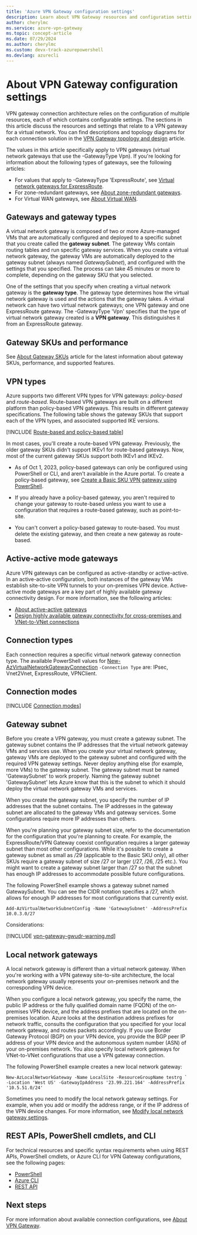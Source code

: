 ```yaml
---
title: 'Azure VPN Gateway configuration settings'
description: Learn about VPN Gateway resources and configuration settings.
author: cherylmc
ms.service: azure-vpn-gateway
ms.topic: concept-article
ms.date: 07/29/2024
ms.author: cherylmc 
ms.custom: devx-track-azurepowershell
ms.devlang: azurecli
---
```

# About VPN Gateway configuration settings

VPN gateway connection architecture relies on the configuration of multiple resources, each of which contains configurable settings. The sections in this article discuss the resources and settings that relate to a VPN gateway for a virtual network. You can find descriptions and topology diagrams for each connection solution in the [VPN Gateway topology and design](design.md) article.

The values in this article specifically apply to VPN gateways (virtual network gateways that use the -GatewayType Vpn). If you're looking for information about the following types of gateways, see the following articles:

* For values that apply to -GatewayType 'ExpressRoute', see [Virtual network gateways for ExpressRoute](../expressroute/expressroute-about-virtual-network-gateways.md).
* For zone-redundant gateways, see [About zone-redundant gateways](about-zone-redundant-vnet-gateways.md).
* For Virtual WAN gateways, see [About Virtual WAN](../virtual-wan/virtual-wan-about.md).

## <a name="gwtype"></a>Gateways and gateway types

A virtual network gateway is composed of two or more Azure-managed VMs that are automatically configured and deployed to a specific subnet that you create called the **gateway subnet**. The gateway VMs contain routing tables and run specific gateway services. When you create a virtual network gateway, the gateway VMs are automatically deployed to the gateway subnet (always named *GatewaySubnet*), and configured with the settings that you specified. The process can take 45 minutes or more to complete, depending on the gateway SKU that you selected.

One of the settings that you specify when creating a virtual network gateway is the **gateway type**. The gateway type determines how the virtual network gateway is used and the actions that the gateway takes. A virtual network can have two virtual network gateways; one VPN gateway and one ExpressRoute gateway. The -GatewayType 'Vpn' specifies that the type of virtual network gateway created is a **VPN gateway**. This distinguishes it from an ExpressRoute gateway.

## <a name="gwsku"></a>Gateway SKUs and performance

See [About Gateway SKUs](about-gateway-skus.md) article for the latest information about gateway SKUs, performance, and supported features.

## <a name="vpntype"></a>VPN types

Azure supports two different VPN types for VPN gateways: *policy-based* and *route-based*. Route-based VPN gateways are built on a different platform than policy-based VPN gateways. This results in different gateway specifications. The following table shows the gateway SKUs that support each of the VPN types, and associated supported IKE versions.

[!INCLUDE [Route-based and policy-based table](../../includes/vpn-gateway-vpn-type-table.md)]

In most cases, you'll create a route-based VPN gateway. Previously, the older gateway SKUs didn't support IKEv1 for route-based gateways. Now, most of the current gateway SKUs support both IKEv1 and IKEv2.

* As of Oct 1, 2023, policy-based gateways can only be configured using PowerShell or CLI, and aren't available in the Azure portal. To create a policy-based gateway, see [Create a Basic SKU VPN gateway using PowerShell](create-gateway-basic-sku-powershell.md).

* If you already have a policy-based gateway, you aren't required to change your gateway to route-based unless you want to use a configuration that requires a route-based gateway, such as point-to-site.
* You can't convert a policy-based gateway to route-based. You must delete the existing gateway, and then create a new gateway as route-based.

## <a name="active"></a>Active-active mode gateways

Azure VPN gateways can be configured as active-standby or active-active. In an active-active configuration, both instances of the gateway VMs establish site-to-site VPN tunnels to your on-premises VPN device. Active-active mode gateways are a key part of highly available gateway connectivity design. For more information, see the following articles:

* [About active-active gateways](about-active-active-gateways.md)
* [Design highly available gateway connectivity for cross-premises and VNet-to-VNet connections](vpn-gateway-highlyavailable.md)

## <a name="connectiontype"></a>Connection types

Each connection requires a specific virtual network gateway connection type. The available PowerShell values for [New-AzVirtualNetworkGatewayConnection](/powershell/module/az.network/new-azvirtualnetworkgatewayconnection) `-Connection Type` are: IPsec, Vnet2Vnet, ExpressRoute, VPNClient.

## <a name="connectionmode"></a>Connection modes

[!INCLUDE [Connection modes](../../includes/vpn-gateway-connection-mode-include.md)]

## <a name="gwsub"></a>Gateway subnet

Before you create a VPN gateway, you must create a gateway subnet. The gateway subnet contains the IP addresses that the virtual network gateway VMs and services use. When you create your virtual network gateway, gateway VMs are deployed to the gateway subnet and configured with the required VPN gateway settings. Never deploy anything else (for example, more VMs) to the gateway subnet. The gateway subnet must be named 'GatewaySubnet' to work properly. Naming the gateway subnet 'GatewaySubnet' lets Azure know that this is the subnet to which it should deploy the virtual network gateway VMs and services.

When you create the gateway subnet, you specify the number of IP addresses that the subnet contains. The IP addresses in the gateway subnet are allocated to the gateway VMs and gateway services. Some configurations require more IP addresses than others.

When you're planning your gateway subnet size, refer to the documentation for the configuration that you're planning to create. For example, the ExpressRoute/VPN Gateway coexist configuration requires a larger gateway subnet than most other configurations. While it's possible to create a gateway subnet as small as /29 (applicable to the Basic SKU only), all other SKUs require a gateway subnet of size /27 or larger (/27, /26, /25 etc.). You might want to create a gateway subnet larger than /27 so that the subnet has enough IP addresses to accommodate possible future configurations.

The following PowerShell example shows a gateway subnet named GatewaySubnet. You can see the CIDR notation specifies a /27, which allows for enough IP addresses for most configurations that currently exist.

```azurepowershell-interactive
Add-AzVirtualNetworkSubnetConfig -Name 'GatewaySubnet' -AddressPrefix 10.0.3.0/27
```

Considerations:

[!INCLUDE [vpn-gateway-gwudr-warning.md](../../includes/vpn-gateway-gwudr-warning.md)]

## <a name="lng"></a>Local network gateways

A local network gateway is different than a virtual network gateway. When you're working with a VPN gateway site-to-site architecture, the local network gateway usually represents your on-premises network and the corresponding VPN device.

When you configure a local network gateway, you specify the name, the public IP address or the fully qualified domain name (FQDN) of the on-premises VPN device, and the address prefixes that are located on the on-premises location. Azure looks at the destination address prefixes for network traffic, consults the configuration that you specified for your local network gateway, and routes packets accordingly. If you use Border Gateway Protocol (BGP) on your VPN device, you provide the BGP peer IP address of your VPN device and the autonomous system number (ASN) of your on-premises network. You also specify local network gateways for VNet-to-VNet configurations that use a VPN gateway connection.

The following PowerShell example creates a new local network gateway:

```azurepowershell-interactive
New-AzLocalNetworkGateway -Name LocalSite -ResourceGroupName testrg `
-Location 'West US' -GatewayIpAddress '23.99.221.164' -AddressPrefix '10.5.51.0/24'
```

Sometimes you need to modify the local network gateway settings. For example, when you add or modify the address range, or if the IP address of the VPN device changes. For more information, see [Modify local network gateway settings](vpn-gateway-modify-local-network-gateway-portal.md).

## <a name="resources"></a>REST APIs, PowerShell cmdlets, and CLI

For technical resources and specific syntax requirements when using REST APIs, PowerShell cmdlets, or Azure CLI for VPN Gateway configurations, see the following pages:

* [PowerShell](/powershell/module/az.network#vpn)
* [Azure CLI](/cli/azure/network/vnet-gateway)
* [REST API](/rest/api/network/virtualnetworkgateways)

## Next steps

For more information about available connection configurations, see [About VPN Gateway](vpn-gateway-about-vpngateways.md).
